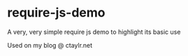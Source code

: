 # require-js-demo
A very, very simple require js demo to highlight its basic use

Used on my blog @ ctaylr.net
